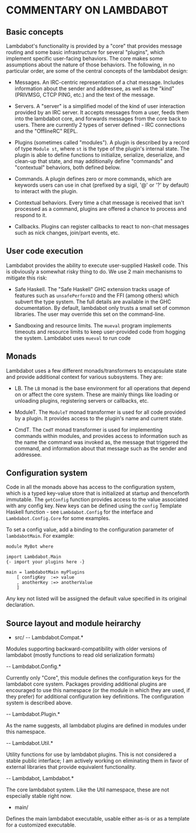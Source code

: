 COMMENTARY ON LAMBDABOT
=======================

Basic concepts
------------

Lambdabot's functionality is provided by a "core" that provides message routing and some basic infrastructure for several "plugins", which implement specific user-facing behaviors.  The core makes some assumptions about the nature of those behaviors.  The following, in no particular order, are some of the central concepts of the lambdabot design:

- Messages.  An IRC-centric representation of a chat message.  Includes information about the sender and addressee, as well as the "kind" (PRIVMSG, CTCP PING, etc.) and the text of the message.

- Servers.  A "server" is a simplified model of the kind of user interaction provided by an IRC server.  It accepts messages from a user, feeds them into the lambdabot core, and forwards messages from the core back to users.  There are currently 2 types of server defined - IRC connections and the "OfflineRC" REPL.

- Plugins (sometimes called "modules").  A plugin is described by a record of type `Module st`, where `st` is the type of the plugin's internal state.  The plugin is able to define functions to initialize, serialize, deserialize, and clean-up that state, and may additionally define "commands" and "contextual" behaviors, both defined below.

- Commands.  A plugin defines zero or more commands, which are keywords users can use in chat (prefixed by a sigil, '@' or '?' by default) to interact with the plugin.

- Contextual behaviors.  Every time a chat message is received that isn't processed as a command, plugins are offered a chance to process and respond to it.

- Callbacks.  Plugins can register callbacks to react to non-chat messages such as nick changes, join/part events, etc.

User code execution
--------------------

Lambdabot provides the ability to execute user-supplied Haskell code.  This is obviously a somewhat risky thing to do.  We use 2 main mechanisms to mitigate this risk:

- Safe Haskell.  The "Safe Haskell" GHC extension tracks usage of features such as `unsafePerformIO` and the FFI (among others) which subvert the type system.  The full details are available in the GHC documentation.  By default, lambdabot only trusts a small set of common libraries.  The user may override this set on the command-line.

- Sandboxing and resource limits.  The `mueval` program implements timeouts and resource limits to keep user-provided code from hogging the system.  Lambdabot uses `mueval` to run code

Monads
------

Lambdabot uses a few different monads/transformers to encapsulate state and provide additional context for various subsystems.  They are:

- LB.  The `LB` monad is the base environment for all operations that depend on or affect the core system.  These are mainly things like loading or unloading plugins, registering servers or callbacks, etc.

- ModuleT.  The `ModuleT` monad transformer is used for all code provided by a plugin.  It provides access to the plugin's name and current state.

- CmdT. The `CmdT` monad transformer is used for implementing commands within modules, and provides access to information such as the name the command was invoked as, the message that triggered the command, and information about that message such as the sender and addressee.


Configuration system
--------------------

Code in all the monads above has access to the configuration system, which is a typed key-value store that is initialized at startup and thenceforth immutable.  The `getConfig` function provides access to the value associated with any config key.  New keys can be defined using the `config` Template Haskell function - see `Lambdabot.Config` for the interface and `Lambdabot.Config.Core` for some examples.

To set a config value, add a binding to the configuration parameter of `lambdabotMain`.  For example:

    module MyBot where
    
    import Lambdabot.Main
    {- import your plugins here -}
    
    main = lambdabotMain myPlugins 
        [ configKey  :=> value
        , anotherKey :=> anotherValue
        ]

Any key not listed will be assigned the default value specified in its original declaration.

Source layout and module heirarchy
----------------------------------

- src/
-- Lambdabot.Compat.*

Modules supporting backward-compatibility with older versions of lambdabot (mostly functions to read old serialization formats)

-- Lambdabot.Config.*

Currently only "Core", this module defines the configuration keys for the lambdabot core system.  Packages providing additional plugins are encouraged to use this namespace (or the module in which they are used, if they prefer) for additional configuration key definitions.  The configuration system is described above.

-- Lambdabot.Plugin.*

As the name suggests, all lambdabot plugins are defined in modules under this namespace.

-- Lambdabot.Util.*

Utility functions for use by lambdabot plugins.  This is not considered a stable public interface; I am actively working on eliminating them in favor of external libraries that provide equivalent functionality.

-- Lambdabot, Lambdabot.*

The core lambdabot system.  Like the Util namespace, these are not especially stable right now.

- main/

Defines the main lambdabot executable, usable either as-is or as a template for a customized executable.

